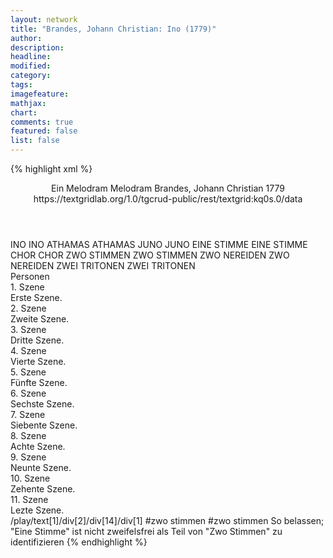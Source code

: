 ```yaml
---
layout: network
title: "Brandes, Johann Christian: Ino (1779)"
author:
description:
headline:
modified:
category:
tags:
imagefeature: 
mathjax: 
chart: 
comments: true
featured: false
list: false
---
```

{% highlight xml %}
<?xml-model href="https://raw.githubusercontent.com/DLiNa/project/master/rules/lina.rnc"?><?xml-model href="https://raw.githubusercontent.com/DLiNa/project/master/rules/lina.sch"?>
<play xmlns="http://lina.digital">
  <header>
    <title>Ino</title>
    <subtitle>Ein Melodram</subtitle>
    <genretitle>Melodram</genretitle>
    <author>Brandes, Johann Christian</author>
    <date type="print"/>
    <date type="premiere">1779</date>
    <date type="written"/>
    <source>https://textgridlab.org/1.0/tgcrud-public/rest/textgrid:kq0s.0/data</source>
  </header>
  <personae>
    <character>
      <name>INO</name>
      <alias xml:id="ino">
        <name>INO</name>
      </alias>
    </character>
    <character>
      <name>ATHAMAS</name>
      <alias xml:id="athamas">
        <name>ATHAMAS</name>
      </alias>
    </character>
    <character>
      <name>JUNO</name>
      <alias xml:id="juno">
        <name>JUNO</name>
      </alias>
    </character>
    <character>
      <name>EINE STIMME</name>
      <alias xml:id="eine_stimme">
        <name>EINE STIMME</name>
      </alias>
    </character>
    <character>
      <name>CHOR</name>
      <alias xml:id="chor">
        <name>CHOR</name>
      </alias>
    </character>
    <character>
      <name>ZWO STIMMEN</name>
      <alias xml:id="zwo_stimmen">
        <name>ZWO STIMMEN</name>
      </alias>
    </character>
    <character>
      <name>ZWO NEREIDEN</name>
      <alias xml:id="zwo_nereiden">
        <name>ZWO NEREIDEN</name>
      </alias>
    </character>
    <character>
      <name>ZWEI TRITONEN</name>
      <alias xml:id="zwei_tritonen">
        <name>ZWEI TRITONEN</name>
      </alias>
    </character>
  </personae>
  <text>
    <div>
      <head>Personen</head>
    </div>
    <div>
      <head>1. Szene</head>
      <div>
        <head>Erste Szene.</head>
        <sp who="#ino">
          <amount n="1" unit="speech_acts"/>
          <amount n="450" unit="words"/>
          <amount n="18" unit="lines"/>
          <amount n="2440" unit="chars"/>
        </sp>
      </div>
    </div>
    <div>
      <head>2. Szene</head>
      <div>
        <head>Zweite Szene.</head>
        <sp who="#athamas">
          <amount n="1" unit="speech_acts"/>
          <amount n="212" unit="words"/>
          <amount n="2" unit="lines"/>
          <amount n="1110" unit="chars"/>
        </sp>
      </div>
    </div>
    <div>
      <head>3. Szene</head>
      <div>
        <head>Dritte Szene.</head>
        <sp who="#ino">
          <amount n="7" unit="speech_acts"/>
          <amount n="133" unit="words"/>
          <amount n="6" unit="lines"/>
          <amount n="669" unit="chars"/>
        </sp>
        <sp who="#athamas">
          <amount n="6" unit="speech_acts"/>
          <amount n="79" unit="words"/>
          <amount n="4" unit="lines"/>
          <amount n="391" unit="chars"/>
        </sp>
      </div>
    </div>
    <div>
      <head>4. Szene</head>
      <div>
        <head>Vierte Szene.</head>
        <sp who="#athamas">
          <amount n="1" unit="speech_acts"/>
          <amount n="108" unit="words"/>
          <amount n="7" unit="lines"/>
          <amount n="523" unit="chars"/>
        </sp>
      </div>
    </div>
    <div>
      <head>5. Szene</head>
      <div>
        <head>Fünfte Szene.</head>
        <sp who="#juno">
          <amount n="9" unit="speech_acts"/>
          <amount n="183" unit="words"/>
          <amount n="12" unit="lines"/>
          <amount n="1016" unit="chars"/>
        </sp>
        <sp who="#athamas">
          <amount n="8" unit="speech_acts"/>
          <amount n="21" unit="words"/>
          <amount n="8" unit="lines"/>
          <amount n="115" unit="chars"/>
        </sp>
      </div>
    </div>
    <div>
      <head>6. Szene</head>
      <div>
        <head>Sechste Szene.</head>
        <sp who="#athamas">
          <amount n="1" unit="speech_acts"/>
          <amount n="125" unit="words"/>
          <amount n="7" unit="lines"/>
          <amount n="645" unit="chars"/>
        </sp>
      </div>
    </div>
    <div>
      <head>7. Szene</head>
      <div>
        <head>Siebente Szene.</head>
        <sp who="#ino">
          <amount n="8" unit="speech_acts"/>
          <amount n="200" unit="words"/>
          <amount n="16" unit="lines"/>
          <amount n="1019" unit="chars"/>
        </sp>
        <sp who="#athamas">
          <amount n="6" unit="speech_acts"/>
          <amount n="233" unit="words"/>
          <amount n="23" unit="lines"/>
          <amount n="1167" unit="chars"/>
        </sp>
      </div>
    </div>
    <div>
      <head>8. Szene</head>
      <div>
        <head>Achte Szene.</head>
        <sp who="#ino">
          <amount n="1" unit="speech_acts"/>
          <amount n="71" unit="words"/>
          <amount n="5" unit="lines"/>
          <amount n="373" unit="chars"/>
        </sp>
      </div>
    </div>
    <div>
      <head>9. Szene</head>
      <div>
        <head>Neunte Szene.</head>
        <sp who="#eine_stimme">
          <amount n="2" unit="speech_acts"/>
          <amount n="25" unit="words"/>
          <amount n="8" unit="lines"/>
          <amount n="132" unit="chars"/>
        </sp>
        <sp who="#chor">
          <amount n="3" unit="speech_acts"/>
          <amount n="51" unit="words"/>
          <amount n="12" unit="lines"/>
          <amount n="257" unit="chars"/>
        </sp>
        <sp who="#ino">
          <amount n="3" unit="speech_acts"/>
          <amount n="42" unit="words"/>
          <amount n="6" unit="lines"/>
          <amount n="237" unit="chars"/>
        </sp>
        <sp who="#zwo_stimmen">
          <amount n="1" unit="speech_acts"/>
          <amount n="25" unit="words"/>
          <amount n="6" unit="lines"/>
          <amount n="142" unit="chars"/>
        </sp>
      </div>
    </div>
    <div>
      <head>10. Szene</head>
      <div>
        <head>Zehente Szene.</head>
        <sp who="#athamas">
          <amount n="2" unit="speech_acts"/>
          <amount n="106" unit="words"/>
          <amount n="4" unit="lines"/>
          <amount n="508" unit="chars"/>
        </sp>
        <sp who="#ino">
          <amount n="1" unit="speech_acts"/>
          <amount n="33" unit="words"/>
          <amount n="2" unit="lines"/>
          <amount n="148" unit="chars"/>
        </sp>
      </div>
    </div>
    <div>
      <head>11. Szene</head>
      <div>
        <head>Lezte Szene.</head>
        <sp who="#eine_stimme">
          <amount n="1" unit="speech_acts"/>
          <amount n="37" unit="words"/>
          <amount n="6" unit="lines"/>
          <amount n="186" unit="chars"/>
        </sp>
        <sp who="#chor">
          <amount n="3" unit="speech_acts"/>
          <amount n="63" unit="words"/>
          <amount n="12" unit="lines"/>
          <amount n="378" unit="chars"/>
        </sp>
        <sp who="#zwo_nereiden">
          <amount n="1" unit="speech_acts"/>
          <amount n="23" unit="words"/>
          <amount n="4" unit="lines"/>
          <amount n="131" unit="chars"/>
        </sp>
        <sp who="#zwei_tritonen">
          <amount n="1" unit="speech_acts"/>
          <amount n="20" unit="words"/>
          <amount n="4" unit="lines"/>
          <amount n="118" unit="chars"/>
        </sp>
      </div>
    </div>
  </text>
  <documentation>
    <change n="1" type="other" who="peertrilcke">
      <path>/play/text[1]/div[2]/div[14]/div[1]</path>
      <orig>#zwo stimmen</orig>
      <corr>#zwo stimmen</corr>
      <comment>So belassen; "Eine Stimme" ist nicht zweifelsfrei als Teil von "Zwo Stimmen" zu identifizieren</comment>
    </change>
  </documentation>
</play>
{% endhighlight %}